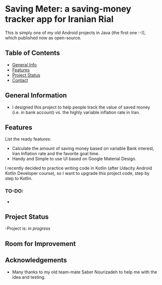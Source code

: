 # Saving Meter: a saving-money tracker app for Iranian Rial
This is simply one of my old Android projects in Java (the first one :-)), which published now as open-source.

## Table of Contents
* [General Info](#general-information)
* [Features](#features)
* [Project Status](#project-status)
* [Contact](#contact)


## General Information
- I designed this project to help people track the value of saved money (i.e. in bank account) vs. the highly variable inflation rate in Iran.


## Features
List the ready features:
- Calculate the amount of saving money based on variable Bank interest, Iran Inflation rate and the favorite goal time.
- Handy and Simple to use UI based on Google Material Design. 

I recently decided to practice writing code in Kotlin (after Udacity Android Kotlin Developer course), so I want to upgrade this project code, step by step to Kotlin.
### TO-DO:
- 


## Project Status
-Project is: _in progress_ 


## Room for Improvement



## Acknowledgements
- Many thanks to my old team-mate Saber Nourizadeh to help me with the idea and testing.
